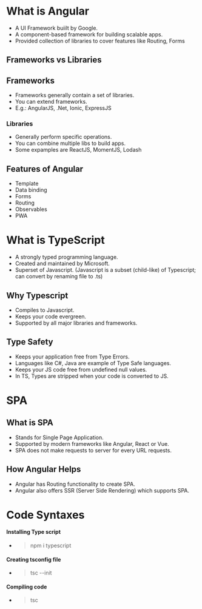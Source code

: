 # What is Angular

- A UI Framework buiilt by Google.
- A component-based framework for building scalable apps.
- Provided collection of libraries to cover features like Routing, Forms

## Frameworks vs Libraries
## Frameworks
- Frameworks generally contain a set of libraries.
- You can extend frameworks.
- E.g.: AngularJS, .Net, Ionic, ExpressJS
### Libraries
- Generally perform specific operations.
- You can combine multiple libs to build apps.
- Some expamples are ReactJS, MomentJS, Lodash

## Features of Angular
- Template
- Data binding
- Forms
- Routing
- Observables
- PWA


# What is TypeScript

- A strongly typed programming language.
- Created and maintained by Microsoft.
- Superset of Javascript. (Javascript is a subset (child-like) of Typescript; can convert by renaming file to .ts)

## Why Typescript
- Compiles to Javascript.
- Keeps your code evergreen.
- Supported by all major libraries and frameworks.

## Type Safety
- Keeps your application free from Type Errors.
- Languages like C#, Java are example of Type Safe languages.
- Keeps your JS code free from undefined null values.
- In TS, Types are stripped when your code is converted to JS.


# SPA

## What is SPA
- Stands for Single Page Application.
- Supported by modern frameworks like Angular, React or Vue.
- SPA does not make requests to server for every URL requests.

## How Angular Helps
- Angular has Routing functionality to create SPA.
- Angular also offers SSR (Server Side Rendering) which supports SPA.

>>>>>>>>>>>>>>>>>>>>>>>>>>>>>>>>>>>>>>>>>>>>>>>>>>>>>>>>>>>>>>>>>>>>>>>>>>>>

# Code Syntaxes
#### Installing Type script
- > npm i typescript
#### Creating tsconfig file
- > tsc --init
#### Compiling code
- > tsc